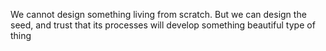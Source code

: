 We cannot design something living from scratch. But we can design the seed, and trust that its processes will develop something beautiful type of thing
